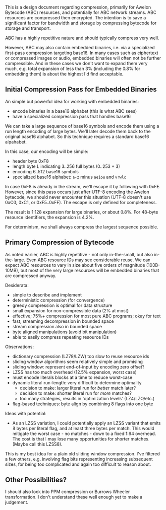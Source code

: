 This is a design document regarding compression, primarily for Awelon Bytecode (ABC) resources, and potentially for ABC network streams. ABC resources are compressed then encrypted. The intention is to save a significant factor for bandwidth and storage by compressing bytecode for storage and transport.

ABC has a highly repetitive nature and should typically compress very well. 

However, ABC may also contain embedded binaries, i.e. via a specialized first-pass compression targeting base16. In many cases such as ciphertext or compressed images or audio, embedded binaries will often not be further compressible. And in these cases we don't want to expand them very much, e.g. total expansion of less than 3% (including the 0.8% for embedding them) is about the highest I'd find acceptable.

## Initial Compression Pass for Embedded Binaries

An simple but powerful idea for working with embedded binaries: 

* encode binaries in a base16 alphabet (this is what ABC sees)
* have a specialized compression pass that handles base16

We can take a large sequence of base16 symbols and encode them using a run length encoding of large bytes. We'll later decode them back to the original base16 alphabet. So this technique requires a standard base16 alpahabet.

In this case, our encoding will be simple:

* header byte 0xF8
* length byte L indicating 3..256 full bytes (0..253 + 3)
* encoding 6..512 base16 symbols
* specialized base16 alphabet: `a-z` minus `aeiou` and `vrwlc`

In case 0xF8 is already in the stream, we'll escape it by following with 0xFE. However, since this pass occurs just after UTF-8 encoding the Awelon bytecode, we should never encounter this situation (UTF-8 doesn't use 0xC0, 0xC1, or 0xF5..0xFF). The escape is only defined for completeness.

The result is 1:128 expansion for large binaries, or about 0.8%. For 48-byte resource identifiers, the expansion is 4.2%.

For determinism, we shall always compress the largest sequence possible.

## Primary Compression of Bytecode

As noted earlier, ABC is highly repetitive - not only in-the-small, but also in-the-large. Even ABC resource IDs may see considerable reuse. We can expect ABC resources to vary in size about five orders of magnitude (100B-10MB), but most of the very large resources will be embedded binaries that are compressed anyway.

Desiderata:

* simple to describe and implement
* deterministic compression (for convergence)
* greedy compression is optimal for data structure
* small expansion for non-compressible data (2% at most)
* effective; 75%+ compression for most pure ABC programs; okay for text
* fast, streaming decompression in bounded space
* stream compression also in bounded space
* byte aligned manipulations (avoid bit manipulation)
* able to easily compress repeating resource IDs

Observations:

* dictionary compression (LZ78/LZW) too slow to reuse resource ids
* sliding window algorithms seem relatively simple and promising
* sliding window: represent end-of-input by encoding zero offset?
* LZSS has too much overhead (12.5% expansion, worst case)
* must encode literals blocks at a time to reduce worst-case
* dynamic literal run-length: very difficult to determine optimality
  * decision to make: larger literal run for *better* match later? 
  * decision to make: shorter literal run for *more* matches?
  * too many strategies, results in 'optimization levels' (LZ4/LZO/etc.)
* flag-based techniques: byte align by combining 8 flags into one byte

Ideas with potential:

* As an LZSS variation, I could potentially apply an LZSS variant that emits 8 bytes per literal flag, and at least three bytes per match. This would mitigate the worst case - no matches - down to a fixed 1:64 overhead. The cost is that I may lose many opportunities for shorter matches. (Maybe call this LZSS8).

This is my best idea for a plain old sliding window compression. I've filtered a few others, e.g. involving flag bits representing increasing subsequent sizes, for being too complicated and again too difficult to reason about.

## Other Possibilities?

I should also look into PPM compression or Burrows Wheeler transformation. I don't understand these well enough yet to make a judgement.
